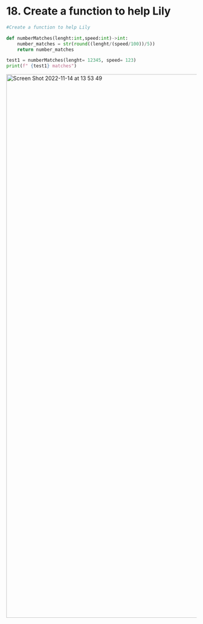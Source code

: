 # 18. Create a function to help Lily

```.py
#Create a function to help Lily

def numberMatches(lenght:int,speed:int)->int:
    number_matches = str(round((lenght/(speed/100))/5))
    return number_matches

test1 = numberMatches(lenght= 12345, speed= 123)
print(f" {test1} matches")
```

<img width="1437" alt="Screen Shot 2022-11-14 at 13 53 49" src="https://user-images.githubusercontent.com/111941990/201578263-72821b76-a607-4643-a89c-ec879af079da.png">

